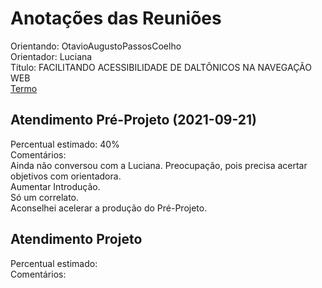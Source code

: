 # Anotações das Reuniões

Orientando: OtavioAugustoPassosCoelho  
Orientador: Luciana  
Título: FACILITANDO ACESSIBILIDADE DE DALTÔNICOS NA NAVEGAÇÃO WEB  
[Termo](OtavioAugustoPassosCoelho_Termo.pdf "Termo")  

## Atendimento Pré-Projeto (2021-09-21)

Percentual estimado: 40%  
Comentários:  
Ainda não conversou com a Luciana. Preocupação, pois precisa acertar objetivos com orientadora.  
Aumentar Introdução.  
Só um correlato.  
Aconselhei acelerar a produção do Pré-Projeto.  

## Atendimento Projeto

Percentual estimado:  
Comentários:  
